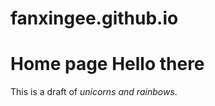 fanxingee.github.io
===================

Home page
Hello there
===============

This is a draft of *unicorns and rainbows*.